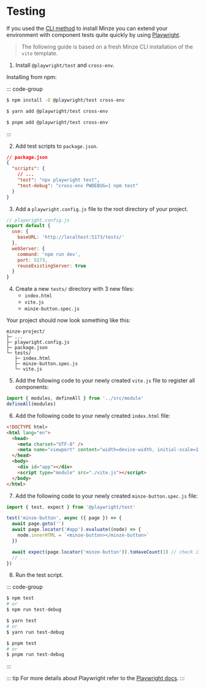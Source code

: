 # Testing

If you used the [CLI method](/guide/installation#cli) to install Minze you can extend your environment with component tests quite quickly by using [Playwright](https://playwright.dev/).

> The following guide is based on a fresh Minze CLI installation of the `vite` template.

1. Install `@playwright/test` and `cross-env`.

Installing from npm:

::: code-group

```bash [npm]
$ npm install -D @playwright/test cross-env
```

```bash [yarn]
$ yarn add @playwright/test cross-env
```

```bash [pnpm]
$ pnpm add @playwright/test cross-env
```

:::

2. Add test scripts to `package.json`.

```json
// package.json
{
  "scripts": {
    // ...
    "test": "npx playwright test",
    "test-debug": "cross-env PWDEBUG=1 npm test"
  }
}
```

3. Add a `playwright.config.js` file to the root directory of your project.

```js
// playwright.config.js
export default {
  use: {
    baseURL: 'http://localhost:5173/tests/'
  },
  webServer: {
    command: 'npm run dev',
    port: 5173,
    reuseExistingServer: true
  }
}
```

4. Create a new `tests/` directory with 3 new files:
   - `index.html`
   - `vite.js`
   - `minze-button.spec.js`

Your project should now look something like this:

```
minze-project/
├─ ...
├─ playwright.config.js
├─ package.json
└─ tests/
   ├─ index.html
   ├─ minze-button.spec.js
   └─ vite.js
```

5. Add the following code to your newly created `vite.js` file to register all components:

```js
import { modules, defineAll } from '../src/module'
defineAll(modules)
```

6. Add the following code to your newly created `index.html` file:

```html
<!DOCTYPE html>
<html lang="en">
  <head>
    <meta charset="UTF-8" />
    <meta name="viewport" content="width=device-width, initial-scale=1.0" />
  </head>
  <body>
    <div id="app"></div>
    <script type="module" src="./vite.js"></script>
  </body>
</html>
```

7. Add the following code to your newly created `minze-button.spec.js` file:

```js
import { test, expect } from '@playwright/test'

test('minze-button', async ({ page }) => {
  await page.goto('')
  await page.locator('#app').evaluate((node) => {
    node.innerHTML = `<minze-button></minze-button>`
  })

  await expect(page.locator('minze-button')).toHaveCount(1) // check if element exists
  // ...
})
```

8. Run the test script.

::: code-group

```bash [npm]
$ npm test
# or
$ npm run test-debug
```

```bash [yarn]
$ yarn test
# or
$ yarn run test-debug
```

```bash [pnpm]
$ pnpm test
# or
$ pnpm run test-debug
```

:::

::: tip
For more details about Playwright refer to the [Playwright docs](https://playwright.dev/).
:::
